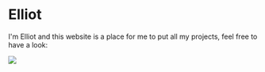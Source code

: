 # Elliot
I'm Elliot and this website is a place for me to put all my projects, feel free to have a look:

<img src="Users\Elliot\Downloads\Picofme.jpg">



